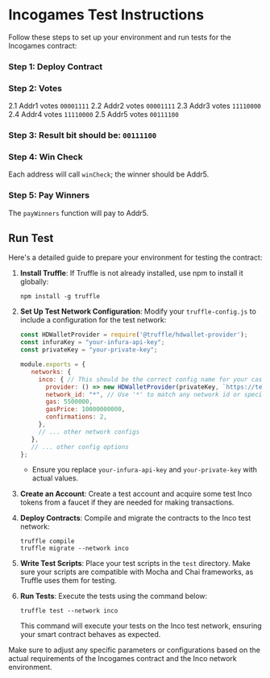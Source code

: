 # Incogames Test Instructions

Follow these steps to set up your environment and run tests for the Incogames contract:

### Step 1: Deploy Contract

### Step 2: Votes
2.1 Addr1 votes `00001111`
2.2 Addr2 votes `00001111`
2.3 Addr3 votes `11110000`
2.4 Addr4 votes `11110000`
2.5 Addr5 votes `00111100`

### Step 3: Result bit should be: `00111100`

### Step 4: Win Check
Each address will call `winCheck`; the winner should be Addr5.

### Step 5: Pay Winners
The `payWinners` function will pay to Addr5.

## Run Test

Here's a detailed guide to prepare your environment for testing the contract:

1. **Install Truffle**: If Truffle is not already installed, use npm to install it globally:

    ```
    npm install -g truffle
    ```

2. **Set Up Test Network Configuration**: Modify your `truffle-config.js` to include a configuration for the test network:

    ```javascript
    const HDWalletProvider = require('@truffle/hdwallet-provider');
    const infuraKey = "your-infura-api-key";
    const privateKey = "your-private-key";

    module.exports = {
       networks: {
         inco: { // This should be the correct config name for your case
           provider: () => new HDWalletProvider(privateKey, `https://testnet.inco.org`),
           network_id: "*", // Use '*' to match any network id or specify an exact one
           gas: 5500000,
           gasPrice: 10000000000,
           confirmations: 2,
         },
         // ... other network configs
       },
       // ... other config options
    };
    ```

    - Ensure you replace `your-infura-api-key` and `your-private-key` with actual values.

3. **Create an Account**: Create a test account and acquire some test Inco tokens from a faucet if they are needed for making transactions.

4. **Deploy Contracts**: Compile and migrate the contracts to the Inco test network:

    ```
    truffle compile
    truffle migrate --network inco
    ```

5. **Write Test Scripts**: Place your test scripts in the `test` directory. Make sure your scripts are compatible with Mocha and Chai frameworks, as Truffle uses them for testing.

6. **Run Tests**: Execute the tests using the command below:

    ```
    truffle test --network inco
    ```

    This command will execute your tests on the Inco test network, ensuring your smart contract behaves as expected.

Make sure to adjust any specific parameters or configurations based on the actual requirements of the Incogames contract and the Inco network environment.